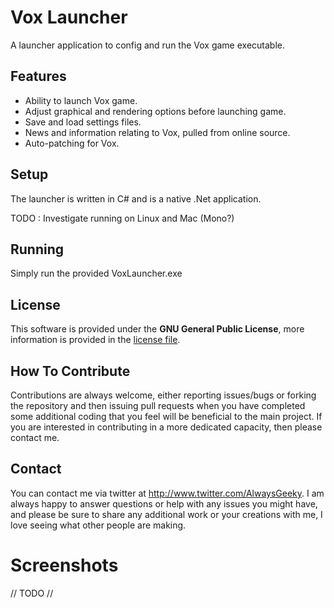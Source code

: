 # Vox Launcher

A launcher application to config and run the Vox game executable.

## Features
* Ability to launch Vox game.
* Adjust graphical and rendering options before launching game.
* Save and load settings files.
* News and information relating to Vox, pulled from online source.
* Auto-patching for Vox.

## Setup
The launcher is written in C# and is a native .Net application.

TODO : Investigate running on Linux and Mac (Mono?)

## Running
Simply run the provided VoxLauncher.exe

## License
This software is provided under the **GNU General Public License**, more information is provided in the [license file](https://github.com/AlwaysGeeky/VoxLauncher/blob/master/LICENSE.md).

## How To Contribute
Contributions are always welcome, either reporting issues/bugs or forking the repository and then issuing pull requests when you have completed some additional coding that you feel will be beneficial to the main project. If you are interested in contributing in a more dedicated capacity, then please contact me.

## Contact
You can contact me via twitter at http://www.twitter.com/AlwaysGeeky. I am always happy to answer questions or help with any issues you might have, and please be sure to share any additional work or your creations with me, I love seeing what other people are making.

# Screenshots
// TODO //

